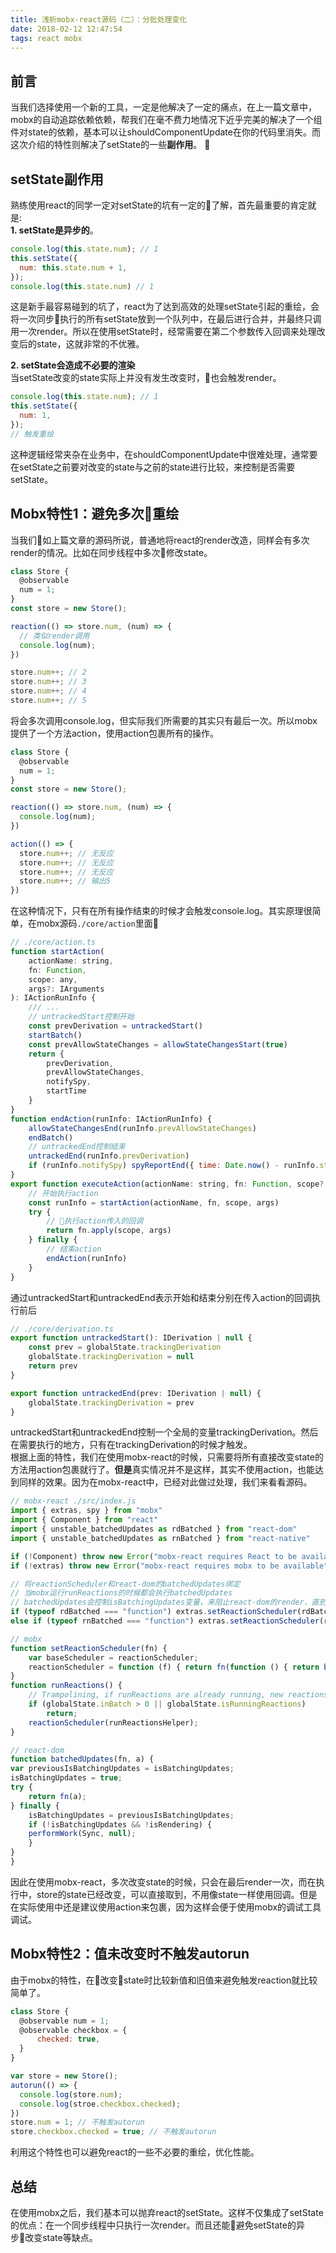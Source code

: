 ```yaml
---
title: 浅析mobx-react源码（二）：分批处理变化
date: 2018-02-12 12:47:54
tags: react mobx
---
```

## 前言
当我们选择使用一个新的工具，一定是他解决了一定的痛点，在上一篇文章中，mobx的自动追踪依赖依赖，帮我们在毫不费力地情况下近乎完美的解决了一个组件对state的依赖，基本可以让shouldComponentUpdate在你的代码里消失。而这次介绍的特性则解决了setState的一些**副作用**。

## setState副作用
熟练使用react的同学一定对setState的坑有一定的了解，首先最重要的肯定就是:  
**1. setState是异步的**。
```javascript
console.log(this.state.num); // 1
this.setState({
  num: this.state.num + 1,
});
console.log(this.state.num) // 1
```
这是新手最容易碰到的坑了，react为了达到高效的处理setState引起的重绘，会将一次同步执行的所有setState放到一个队列中，在最后进行合并，并最终只调用一次render。所以在使用setState时，经常需要在第二个参数传入回调来处理改变后的state，这就非常的不优雅。  

**2. setState会造成不必要的渲染**  
当setState改变的state实际上并没有发生改变时，也会触发render。
```javascript
console.log(this.state.num); // 1
this.setState({
  num: 1,
});
// 触发重绘
```
这种逻辑经常夹杂在业务中，在shouldComponentUpdate中很难处理，通常要在setState之前要对改变的state与之前的state进行比较，来控制是否需要setState。

## Mobx特性1：避免多次重绘  
当我们如上篇文章的源码所说，普通地将react的render改造，同样会有多次render的情况。比如在同步线程中多次修改state。
```javascript
class Store {
  @observable
  num = 1;
}
const store = new Store();

reaction(() => store.num, (num) => {
  // 类似render调用
  console.log(num);
})

store.num++; // 2
store.num++; // 3
store.num++; // 4
store.num++; // 5
```
将会多次调用console.log，但实际我们所需要的其实只有最后一次。所以mobx提供了一个方法action，使用action包裹所有的操作。
```javascript
class Store {
  @observable
  num = 1;
}
const store = new Store();

reaction(() => store.num, (num) => {
  console.log(num);
})

action(() => {
  store.num++; // 无反应
  store.num++; // 无反应
  store.num++; // 无反应
  store.num++; // 输出5
})
```
在这种情况下，只有在所有操作结束的时候才会触发console.log。其实原理很简单，在mobx源码`./core/action`里面
```javascript
// ./core/action.ts
function startAction(
    actionName: string,
    fn: Function,
    scope: any,
    args?: IArguments
): IActionRunInfo {
    /// ...
    // untrackedStart控制开始
    const prevDerivation = untrackedStart()
    startBatch()
    const prevAllowStateChanges = allowStateChangesStart(true)
    return {
        prevDerivation,
        prevAllowStateChanges,
        notifySpy,
        startTime
    }
}
function endAction(runInfo: IActionRunInfo) {
    allowStateChangesEnd(runInfo.prevAllowStateChanges)
    endBatch()
    // untrackedEnd控制结束
    untrackedEnd(runInfo.prevDerivation)
    if (runInfo.notifySpy) spyReportEnd({ time: Date.now() - runInfo.startTime })
}
export function executeAction(actionName: string, fn: Function, scope?: any, args?: IArguments) {
    // 开始执行action
    const runInfo = startAction(actionName, fn, scope, args)
    try {
        // 执行action传入的回调
        return fn.apply(scope, args)
    } finally {
        // 结束action
        endAction(runInfo)
    }
}
```
通过untrackedStart和untrackedEnd表示开始和结束分别在传入action的回调执行前后
```javascript
// ./core/derivation.ts
export function untrackedStart(): IDerivation | null {
    const prev = globalState.trackingDerivation
    globalState.trackingDerivation = null
    return prev
}

export function untrackedEnd(prev: IDerivation | null) {
    globalState.trackingDerivation = prev
}
```
untrackedStart和untrackedEnd控制一个全局的变量trackingDerivation。然后在需要执行的地方，只有在trackingDerivation的时候才触发。  
根据上面的特性，我们在使用mobx-react的时候，只需要将所有直接改变state的方法用action包裹就行了。**但是**真实情况并不是这样，其实不使用action，也能达到同样的效果。因为在mobx-react中，已经对此做过处理，我们来看看源码。
```javascript
// mobx-react ./src/index.js
import { extras, spy } from "mobx"
import { Component } from "react"
import { unstable_batchedUpdates as rdBatched } from "react-dom"
import { unstable_batchedUpdates as rnBatched } from "react-native"

if (!Component) throw new Error("mobx-react requires React to be available")
if (!extras) throw new Error("mobx-react requires mobx to be available")

// 将reactionScheduler和react-dom的batchedUpdates绑定
// 当mobx运行runReactions的时候都会执行batchedUpdates
// batchedUpdates会控制isBatchingUpdates变量，来阻止react-dom的render，直到执行结束。
if (typeof rdBatched === "function") extras.setReactionScheduler(rdBatched)
else if (typeof rnBatched === "function") extras.setReactionScheduler(rnBatched)
```
```javascript
// mobx
function setReactionScheduler(fn) {
    var baseScheduler = reactionScheduler;
    reactionScheduler = function (f) { return fn(function () { return baseScheduler(f); }); };
}
function runReactions() {
    // Trampolining, if runReactions are already running, new reactions will be picked up
    if (globalState.inBatch > 0 || globalState.isRunningReactions)
        return;
    reactionScheduler(runReactionsHelper);
}
```
``` javascript
// react-dom
function batchedUpdates(fn, a) {
var previousIsBatchingUpdates = isBatchingUpdates;
isBatchingUpdates = true;
try {
    return fn(a);
} finally {
    isBatchingUpdates = previousIsBatchingUpdates;
    if (!isBatchingUpdates && !isRendering) {
    performWork(Sync, null);
    }
}
}
```
因此在使用mobx-react，多次改变state的时候，只会在最后render一次，而在执行中，store的state已经改变，可以直接取到，不用像state一样使用回调。但是在实际使用中还是建议使用action来包裹，因为这样会便于使用mobx的调试工具调试。

## Mobx特性2：值未改变时不触发autorun
由于mobx的特性，在改变state时比较新值和旧值来避免触发reaction就比较简单了。
```javascript
class Store {
  @observable num = 1;
  @observable checkbox = {
      checked: true,
  }
}

var store = new Store();
autorun(() => {
  console.log(store.num);
  console.log(stroe.checkbox.checked);
})
store.num = 1; // 不触发autorun
store.checkbox.checked = true; // 不触发autorun
```
利用这个特性也可以避免react的一些不必要的重绘，优化性能。

## 总结
在使用mobx之后，我们基本可以抛弃react的setState。这样不仅集成了setState的优点：在一个同步线程中只执行一次render。而且还能避免setState的异步改变state等缺点。